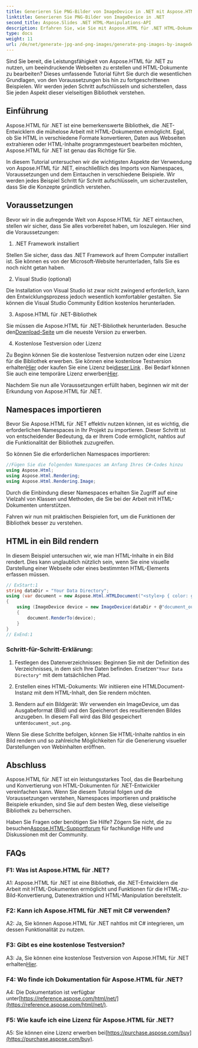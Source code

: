 ```yaml
---
title: Generieren Sie PNG-Bilder von ImageDevice in .NET mit Aspose.HTML
linktitle: Generieren Sie PNG-Bilder von ImageDevice in .NET
second_title: Aspose.Slides .NET HTML-Manipulations-API
description: Erfahren Sie, wie Sie mit Aspose.HTML für .NET HTML-Dokumente bearbeiten, HTML in Bilder konvertieren und vieles mehr. Schritt-für-Schritt-Anleitung mit FAQs.
type: docs
weight: 11
url: /de/net/generate-jpg-and-png-images/generate-png-images-by-imagedevice/
---
```


Sind Sie bereit, die Leistungsfähigkeit von Aspose.HTML für .NET zu nutzen, um beeindruckende Webseiten zu erstellen und HTML-Dokumente zu bearbeiten? Dieses umfassende Tutorial führt Sie durch die wesentlichen Grundlagen, von den Voraussetzungen bis hin zu fortgeschrittenen Beispielen. Wir werden jeden Schritt aufschlüsseln und sicherstellen, dass Sie jeden Aspekt dieser vielseitigen Bibliothek verstehen.

## Einführung

Aspose.HTML für .NET ist eine bemerkenswerte Bibliothek, die .NET-Entwicklern die mühelose Arbeit mit HTML-Dokumenten ermöglicht. Egal, ob Sie HTML in verschiedene Formate konvertieren, Daten aus Webseiten extrahieren oder HTML-Inhalte programmgesteuert bearbeiten möchten, Aspose.HTML für .NET ist genau das Richtige für Sie.

In diesem Tutorial untersuchen wir die wichtigsten Aspekte der Verwendung von Aspose.HTML für .NET, einschließlich des Imports von Namespaces, Voraussetzungen und dem Eintauchen in verschiedene Beispiele. Wir werden jedes Beispiel Schritt für Schritt aufschlüsseln, um sicherzustellen, dass Sie die Konzepte gründlich verstehen.

## Voraussetzungen

Bevor wir in die aufregende Welt von Aspose.HTML für .NET eintauchen, stellen wir sicher, dass Sie alles vorbereitet haben, um loszulegen. Hier sind die Voraussetzungen:

1. .NET Framework installiert

Stellen Sie sicher, dass das .NET Framework auf Ihrem Computer installiert ist. Sie können es von der Microsoft-Website herunterladen, falls Sie es noch nicht getan haben.

2. Visual Studio (optional)

Die Installation von Visual Studio ist zwar nicht zwingend erforderlich, kann den Entwicklungsprozess jedoch wesentlich komfortabler gestalten. Sie können die Visual Studio Community Edition kostenlos herunterladen.

3. Aspose.HTML für .NET-Bibliothek

 Sie müssen die Aspose.HTML für .NET-Bibliothek herunterladen. Besuche den[Download-Seite](https://releases.aspose.com/html/net/) um die neueste Version zu erwerben.

4. Kostenlose Testversion oder Lizenz

 Zu Beginn können Sie die kostenlose Testversion nutzen oder eine Lizenz für die Bibliothek erwerben. Sie können eine kostenlose Testversion erhalten[Hier](https://releases.aspose.com/) oder kaufen Sie eine Lizenz bei[dieser Link](https://purchase.aspose.com/buy) . Bei Bedarf können Sie auch eine temporäre Lizenz erwerben[Hier](https://purchase.aspose.com/temporary-license/).

Nachdem Sie nun alle Voraussetzungen erfüllt haben, beginnen wir mit der Erkundung von Aspose.HTML für .NET.

## Namespaces importieren

Bevor Sie Aspose.HTML für .NET effektiv nutzen können, ist es wichtig, die erforderlichen Namespaces in Ihr Projekt zu importieren. Dieser Schritt ist von entscheidender Bedeutung, da er Ihrem Code ermöglicht, nahtlos auf die Funktionalität der Bibliothek zuzugreifen.

So können Sie die erforderlichen Namespaces importieren:

```csharp
//Fügen Sie die folgenden Namespaces am Anfang Ihres C#-Codes hinzu
using Aspose.Html;
using Aspose.Html.Rendering;
using Aspose.Html.Rendering.Image;
```

Durch die Einbindung dieser Namespaces erhalten Sie Zugriff auf eine Vielzahl von Klassen und Methoden, die Sie bei der Arbeit mit HTML-Dokumenten unterstützen.

Fahren wir nun mit praktischen Beispielen fort, um die Funktionen der Bibliothek besser zu verstehen.

## HTML in ein Bild rendern

In diesem Beispiel untersuchen wir, wie man HTML-Inhalte in ein Bild rendert. Dies kann unglaublich nützlich sein, wenn Sie eine visuelle Darstellung einer Webseite oder eines bestimmten HTML-Elements erfassen müssen.

```csharp
// ExStart:1
string dataDir = "Your Data Directory";
using (var document = new Aspose.Html.HTMLDocument("<style>p { color: green; }</style><p>my first paragraph</p>", @"c:\work\"))
{
    using (ImageDevice device = new ImageDevice(dataDir + @"document_out.png"))
    {
        document.RenderTo(device);
    }
}
// ExEnd:1
```

### Schritt-für-Schritt-Erklärung:

1.  Festlegen des Datenverzeichnisses: Beginnen Sie mit der Definition des Verzeichnisses, in dem sich Ihre Daten befinden. Ersetzen`"Your Data Directory"` mit dem tatsächlichen Pfad.

2. Erstellen eines HTML-Dokuments: Wir initiieren eine HTMLDocument-Instanz mit dem HTML-Inhalt, den Sie rendern möchten.

3.  Rendern auf ein Bildgerät: Wir verwenden ein ImageDevice, um das Ausgabeformat (Bild) und den Speicherort des resultierenden Bildes anzugeben. In diesem Fall wird das Bild gespeichert unter`document_out.png`.

Wenn Sie diese Schritte befolgen, können Sie HTML-Inhalte nahtlos in ein Bild rendern und so zahlreiche Möglichkeiten für die Generierung visueller Darstellungen von Webinhalten eröffnen.

## Abschluss

Aspose.HTML für .NET ist ein leistungsstarkes Tool, das die Bearbeitung und Konvertierung von HTML-Dokumenten für .NET-Entwickler vereinfachen kann. Wenn Sie diesem Tutorial folgen und die Voraussetzungen verstehen, Namespaces importieren und praktische Beispiele erkunden, sind Sie auf dem besten Weg, diese vielseitige Bibliothek zu beherrschen.

 Haben Sie Fragen oder benötigen Sie Hilfe? Zögern Sie nicht, die zu besuchen[Aspose.HTML-Supportforum](https://forum.aspose.com/) für fachkundige Hilfe und Diskussionen mit der Community.

## FAQs

### F1: Was ist Aspose.HTML für .NET?

A1: Aspose.HTML für .NET ist eine Bibliothek, die .NET-Entwicklern die Arbeit mit HTML-Dokumenten ermöglicht und Funktionen für die HTML-zu-Bild-Konvertierung, Datenextraktion und HTML-Manipulation bereitstellt.

### F2: Kann ich Aspose.HTML für .NET mit C# verwenden?

A2: Ja, Sie können Aspose.HTML für .NET nahtlos mit C# integrieren, um dessen Funktionalität zu nutzen.

### F3: Gibt es eine kostenlose Testversion?

A3: Ja, Sie können eine kostenlose Testversion von Aspose.HTML für .NET erhalten[Hier](https://releases.aspose.com/).

### F4: Wo finde ich Dokumentation für Aspose.HTML für .NET?

 A4: Die Dokumentation ist verfügbar unter[https://reference.aspose.com/html/net/](https://reference.aspose.com/html/net/).

### F5: Wie kaufe ich eine Lizenz für Aspose.HTML für .NET?

 A5: Sie können eine Lizenz erwerben bei[https://purchase.aspose.com/buy](https://purchase.aspose.com/buy).